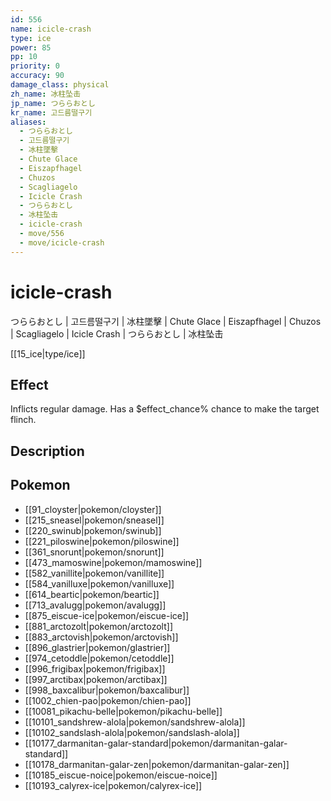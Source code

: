 ```yaml
---
id: 556
name: icicle-crash
type: ice
power: 85
pp: 10
priority: 0
accuracy: 90
damage_class: physical
zh_name: 冰柱坠击
jp_name: つららおとし
kr_name: 고드름떨구기
aliases:
  - つららおとし
  - 고드름떨구기
  - 冰柱墜擊
  - Chute Glace
  - Eiszapfhagel
  - Chuzos
  - Scagliagelo
  - Icicle Crash
  - つららおとし
  - 冰柱坠击
  - icicle-crash
  - move/556
  - move/icicle-crash
---
```

# icicle-crash
    
つららおとし | 고드름떨구기 | 冰柱墜擊 | Chute Glace | Eiszapfhagel | Chuzos | Scagliagelo | Icicle Crash | つららおとし | 冰柱坠击

[[15_ice|type/ice]]

## Effect

Inflicts regular damage.  Has a $effect_chance% chance to make the target flinch.

## Description



## Pokemon

- [[91_cloyster|pokemon/cloyster]]
- [[215_sneasel|pokemon/sneasel]]
- [[220_swinub|pokemon/swinub]]
- [[221_piloswine|pokemon/piloswine]]
- [[361_snorunt|pokemon/snorunt]]
- [[473_mamoswine|pokemon/mamoswine]]
- [[582_vanillite|pokemon/vanillite]]
- [[584_vanilluxe|pokemon/vanilluxe]]
- [[614_beartic|pokemon/beartic]]
- [[713_avalugg|pokemon/avalugg]]
- [[875_eiscue-ice|pokemon/eiscue-ice]]
- [[881_arctozolt|pokemon/arctozolt]]
- [[883_arctovish|pokemon/arctovish]]
- [[896_glastrier|pokemon/glastrier]]
- [[974_cetoddle|pokemon/cetoddle]]
- [[996_frigibax|pokemon/frigibax]]
- [[997_arctibax|pokemon/arctibax]]
- [[998_baxcalibur|pokemon/baxcalibur]]
- [[1002_chien-pao|pokemon/chien-pao]]
- [[10081_pikachu-belle|pokemon/pikachu-belle]]
- [[10101_sandshrew-alola|pokemon/sandshrew-alola]]
- [[10102_sandslash-alola|pokemon/sandslash-alola]]
- [[10177_darmanitan-galar-standard|pokemon/darmanitan-galar-standard]]
- [[10178_darmanitan-galar-zen|pokemon/darmanitan-galar-zen]]
- [[10185_eiscue-noice|pokemon/eiscue-noice]]
- [[10193_calyrex-ice|pokemon/calyrex-ice]]

